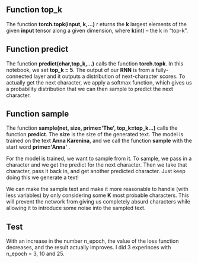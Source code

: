 ## Function top_k

The function **torch.topk(__input__, k,...)**  r
eturns the __k__ largest elements of the given __input__ tensor 
along a given dimension, where __k__(int) – the k in “top-k”.

## Function predict

The function **predict(char,top_k,...)** calls the function **torch.topk**.
In this notebook, we set __top_k = 5__. 
The output of our **RNN** is from a fully-connected layer and 
it outputs a distribution of next-character scores.
To actually get the next character, we apply a softmax function, 
which gives us a probability distribution that we can then sample 
to predict the next character.

## Function sample

The function **sample(net, size, prime='The', top_k=top_k...)**
calls the function **predict**.   The __size__ is the size of the generated text.
The model is trained on the text __Anna Karenina__, and we call
the function **sample** with the start word __prime='Anna'__ .

For the model is trained, we want to sample from it. 
To sample, we pass in a character and we get the predict 
for the next character. Then we take that character, pass it back in, 
and get another predicted character.
Just keep doing this we generate a text!

We can make the sample text and make it more reasonable to handle 
(with less variables) by only considering some __K__ most probable characters.
This will prevent the network from giving us completely absurd characters 
while allowing it to introduce some noise into the sampled text.

## Test

With an increase in the number n_epoch, the value of the loss function decreases, 
and the result actually improves. I did 3 experinces with n_epoch = 3, 10 and 25. 

